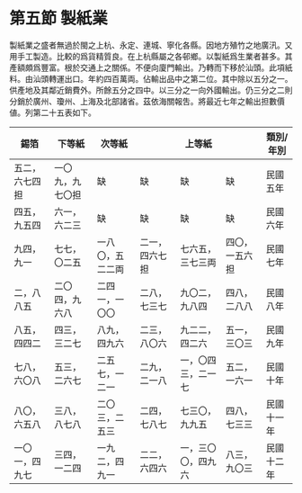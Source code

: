 # 第五節    製紙業

製紙業之盛者無過於閩之上杭、永定、連城、寧化各縣。因地方殖竹之地廣汛。又用手工製造。比較的爲貨精質良。在上杭縣屬之各邨鄉。以製紙爲生業者甚多。其產額頗爲豐富。根於交通上之關係。不便向廈門輸出。乃轉而下移於汕頭。此項紙料。由汕頭轉運出口。年約四百萬両。佔輸出品中之第二位。其中除以五分之一。供產地及其鄰近銷費外。所餘五分之四中。以三分之一向外國輸出。仍三分之二則分銷於廣州、瓊州、上海及北部諸省。茲依海關報吿。將最近七年之輸出担數價値。列第二十五表如下。

| 錫箔           | 下等紙           | 次等紙           |          |     上等紙       |                |    類別/年別       |
|----------------|------------------|------------------|----------------|--------------------|----------------|------------|
| 五二，六七四担 | 一〇九，九七〇担 |        缺          |    缺            |         缺           |        缺        | 民國五年   |
| 四五，九五四   | 六一，六二三     |      缺            |      缺          |        缺            |       缺         | 民國六年   |
| 九四，九一     | 七七，〇二五     | 一八〇，五二二両 | 二一，四六七担 | 七六五，三七三両   | 四〇，一五六担 | 民國七年   |
| 二，八八五     | 二〇四，九六八   | 二四一，一〇〇   | 二八，七三七   | 九〇二，九八四     | 四八，二八八   | 民國八年   |
| 八五，四四二   | 四三，三二七     | 八九，四九六     | 二三，八〇六   | 九二二，四二六     | 五一，三〇三   | 民國九年   |
| 七八，六〇八   | 五三，二六七     | 二五七，一二一   | 二九，二一八   | 一，〇四三，二一七 | 五二，一六一   | 民國十年   |
| 八〇，六五八   | 三八，八七八     | 二〇三，二五三   | 二四，七八七   | 七三〇，九九五     | 四八，七三三   | 民國十一年 |
| 一〇一，四九七 | 三四，一二四     | 一九二，四九一   | 二二，六四六   | 一，三〇〇，四九六 | 八三，九〇三   | 民國十二年 |

